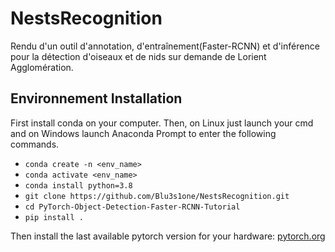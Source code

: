 # NestsRecognition
Rendu d'un outil d'annotation, d'entraînement(Faster-RCNN) et d'inférence pour la détection d'oiseaux et de nids sur demande de Lorient Agglomération.

## Environnement Installation  
First install conda on your computer. Then, on Linux just launch your cmd and on Windows launch Anaconda Prompt to enter the following commands.

- `conda create -n <env_name>`
- `conda activate <env_name>`
- `conda install python=3.8`
- `git clone https://github.com/Blu3s1one/NestsRecognition.git`
- `cd PyTorch-Object-Detection-Faster-RCNN-Tutorial`
- `pip install .`

Then install the last available pytorch version for your hardware: [pytorch.org](https://pytorch.org)
